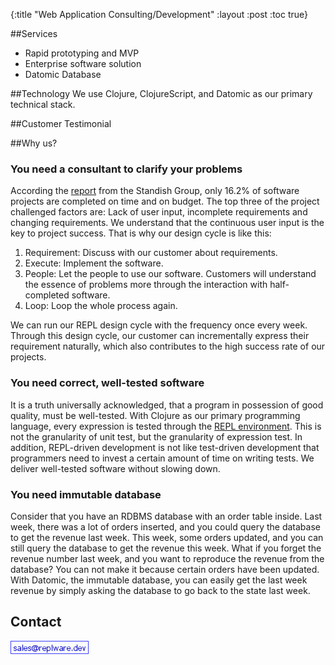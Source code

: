 {:title "Web Application Consulting/Development"
 :layout :post
 :toc true}

##Services

- Rapid prototyping and MVP  
- Enterprise software solution
- Datomic Database

##Technology
We use Clojure, ClojureScript, and Datomic as our primary technical stack.

##Customer Testimonial

##Why us?

### You need a consultant to clarify your problems 
According the [report](https://www.projectsmart.co.uk/white-papers/chaos-report.pdf) from the Standish Group, only 16.2% of software projects are completed on time and on budget. The top three of the project challenged factors are: Lack of user input, incomplete requirements and changing requirements. We understand that the continuous user input is the key to project success. That is why our design cycle is like this:
1. Requirement: Discuss with our customer about requirements.
2. Execute: Implement the software.
3. People: Let the people to use our software. Customers will understand the essence of problems more through the interaction with half-completed software.
4. Loop: Loop the whole process again.

We can run our REPL design cycle with the frequency once every week. Through this design cycle, our customer can incrementally express their requirement naturally, which also contributes to the high success rate of our projects.


### You need correct, well-tested software

It is a truth universally acknowledged, that a program in possession of good quality, must be well-tested. With Clojure as our primary programming language, every expression is tested through the [REPL environment](https://clojure.org/guides/repl/enhancing_your_repl_workflow). This is not the granularity of unit test, but the granularity of expression test. In addition, REPL-driven development is not like test-driven development that programmers need to invest a certain amount of time on writing tests. We deliver well-tested software without slowing down.

### You need immutable database

Consider that you have an RDBMS database with an order table inside. Last week, there was a lot of orders inserted, and you could query the database to get the revenue last week. This week, some orders updated, and you can still query the database to get the revenue this week. What if you forget the revenue number last week, and you want to reproduce the revenue from the database? You can not make it because certain orders have been updated. With Datomic, the immutable database, you can easily get the last week revenue by simply asking the database to go back to the state last week.

## Contact

![Email](/img/mail.png)
